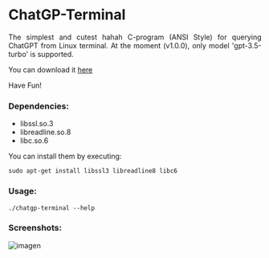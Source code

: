 # ChatGP-Terminal
<p align=justify>
  The simplest and cutest hahah C-program (ANSI Style) for querying ChatGPT from Linux terminal. At the moment (v1.0.0), only model 'gpt-3.5-turbo' is supported. 
</p>
<p>
  You can download it <a href="https://github.com/Lucho-A/ChatGP-Terminal/releases/latest">here</a>

  Have Fun!
</p>

### Dependencies:
<ul>
  <li>libssl.so.3</li>
  <li>libreadline.so.8</li>
  <li>libc.so.6</li>
</ul>

You can install them by executing:


```
sudo apt-get install libssl3 libreadline8 libc6
```

### Usage:

```
./chatgp-terminal --help
```

### Screenshots:

![imagen](https://github.com/Lucho-A/ChatGP-Terminal/assets/40904281/a973045d-0c75-49a2-af60-d2da8cb98e1d)


